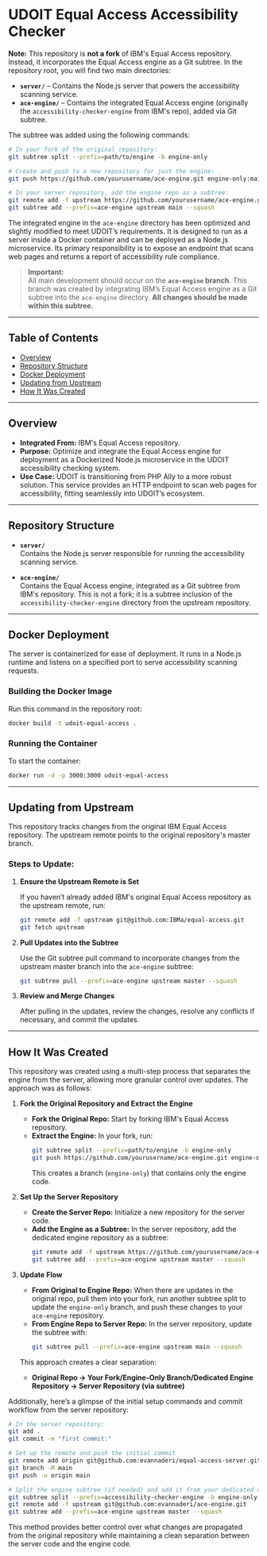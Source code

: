 # UDOIT Equal Access Accessibility Checker

**Note:** This repository is **not a fork** of IBM's Equal Access repository. Instead, it incorporates the Equal Access engine as a Git subtree. In the repository root, you will find two main directories:
- **`server/`** – Contains the Node.js server that powers the accessibility scanning service.
- **`ace-engine/`** – Contains the integrated Equal Access engine (originally the `accessibility-checker-engine` from IBM's repo), added via Git subtree.

The subtree was added using the following commands:

```bash
# In your fork of the original repository:
git subtree split --prefix=path/to/engine -b engine-only

# Create and push to a new repository for just the engine:
git push https://github.com/yourusername/ace-engine.git engine-only:main

# In your server repository, add the engine repo as a subtree:
git remote add -f upstream https://github.com/yourusername/ace-engine.git
git subtree add --prefix=ace-engine upstream main --squash
```

The integrated engine in the `ace-engine` directory has been optimized and slightly modified to meet UDOIT’s requirements. It is designed to run as a server inside a Docker container and can be deployed as a Node.js microservice. Its primary responsibility is to expose an endpoint that scans web pages and returns a report of accessibility rule compliance.

> **Important:**  
> All main development should occur on the **`ace-engine` branch**. This branch was created by integrating IBM’s Equal Access engine as a Git subtree into the `ace-engine` directory. **All changes should be made within this subtree.**

---

## Table of Contents

- [Overview](#overview)
- [Repository Structure](#repository-structure)
- [Docker Deployment](#docker-deployment)
- [Updating from Upstream](#updating-from-upstream)
- [How It Was Created](#how-it-was-created)

---

## Overview

- **Integrated From:** IBM's Equal Access repository.
- **Purpose:** Optimize and integrate the Equal Access engine for deployment as a Dockerized Node.js microservice in the UDOIT accessibility checking system.
- **Use Case:** UDOIT is transitioning from PHP Ally to a more robust solution. This service provides an HTTP endpoint to scan web pages for accessibility, fitting seamlessly into UDOIT’s ecosystem.

---

## Repository Structure

- **`server/`**  
  Contains the Node.js server responsible for running the accessibility scanning service.

- **`ace-engine/`**  
  Contains the Equal Access engine, integrated as a Git subtree from IBM's repository. This is not a fork; it is a subtree inclusion of the `accessibility-checker-engine` directory from the upstream repository.

---

## Docker Deployment

The server is containerized for ease of deployment. It runs in a Node.js runtime and listens on a specified port to serve accessibility scanning requests.

### Building the Docker Image

Run this command in the repository root:

```bash
docker build -t udoit-equal-access .
```

### Running the Container

To start the container:

```bash
docker run -d -p 3000:3000 udoit-equal-access
```

---

## Updating from Upstream

This repository tracks changes from the original IBM Equal Access repository. The upstream remote points to the original repository's master branch.

### Steps to Update:

1. **Ensure the Upstream Remote is Set**

   If you haven’t already added IBM's original Equal Access repository as the upstream remote, run:

   ```bash
   git remote add -f upstream git@github.com:IBMa/equal-access.git
   git fetch upstream
   ```

2. **Pull Updates into the Subtree**

   Use the Git subtree pull command to incorporate changes from the upstream master branch into the `ace-engine` subtree:

   ```bash
   git subtree pull --prefix=ace-engine upstream master --squash
   ```

3. **Review and Merge Changes**

   After pulling in the updates, review the changes, resolve any conflicts if necessary, and commit the updates.

---

## How It Was Created

This repository was created using a multi-step process that separates the engine from the server, allowing more granular control over updates. The approach was as follows:

1. **Fork the Original Repository and Extract the Engine**
   - **Fork the Original Repo:** Start by forking IBM's Equal Access repository.
   - **Extract the Engine:** In your fork, run:
     ```bash
     git subtree split --prefix=path/to/engine -b engine-only
     git push https://github.com/yourusername/ace-engine.git engine-only:master

     ```
     This creates a branch (`engine-only`) that contains only the engine code.

2. **Set Up the Server Repository**
   - **Create the Server Repo:** Initialize a new repository for the server code.
   - **Add the Engine as a Subtree:** In the server repository, add the dedicated engine repository as a subtree:
     ```bash
     git remote add -f upstream https://github.com/yourusername/ace-engine.git
     git subtree add --prefix=ace-engine upstream master --squash
     ```

3. **Update Flow**
   - **From Original to Engine Repo:** When there are updates in the original repo, pull them into your fork, run another subtree split to update the `engine-only` branch, and push these changes to your `ace-engine` repository.
   - **From Engine Repo to Server Repo:** In the server repository, update the subtree with:
     ```bash
     git subtree pull --prefix=ace-engine upstream main --squash
     ```
   This approach creates a clear separation:
   - **Original Repo → Your Fork/Engine-Only Branch/Dedicated Engine Repository → Server Repository (via subtree)**
   
Additionally, here’s a glimpse of the initial setup commands and commit workflow from the server repository:

```bash
# In the server repository:
git add .
git commit -m "first commit:"

# Set up the remote and push the initial commit
git remote add origin git@github.com:evannaderi/equal-access-server.git
git branch -M main
git push -u origin main

# Split the engine subtree (if needed) and add it from your dedicated engine repository
git subtree split --prefix=accessibility-checker-engine -b engine-only
git remote add -f upstream git@github.com:evannaderi/ace-engine.git
git subtree add --prefix=ace-engine upstream master --squash
```

This method provides better control over what changes are propagated from the original repository while maintaining a clean separation between the server code and the engine code.
